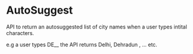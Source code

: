 # AutoSuggest

API to return an autosuggested list of city names when a user types intital characters.

e.g a user types DE__  the API returns Delhi, Dehradun , ... etc.
